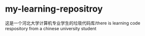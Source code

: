 # my-learning-repositroy
这是一个河北大学计算机专业学生的垃圾代码库/there is learning code respository from a chinese university student 
